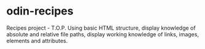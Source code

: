 # odin-recipes
Recipes project - T.O.P.
Using basic HTML structure, display knowledge of absolute and relative file paths, display working knowledge of links, images, elements and attributes.
